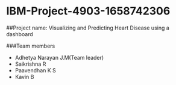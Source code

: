 # IBM-Project-4903-1658742306

##Project name: Visualizing and Predicting Heart Disease using a dashboard

###Team members
- Adhetya Narayan J.M(Team leader)
- Saikrishna R
- Paavendhan K S
- Kavin B
